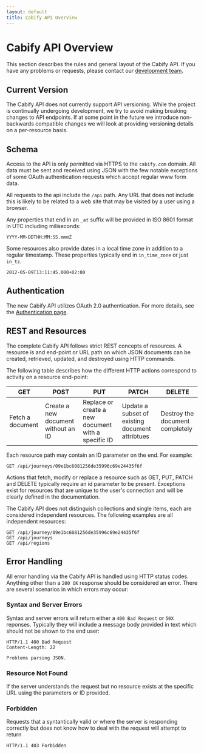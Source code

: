 ```yaml
---
layout: default
title: Cabify API Overview
---
```


# Cabify API Overview

This section describes the rules and general layout of the Cabify API. If you have any problems or requests, please contact our [development team](mailto:dev@cabify.com).

## Current Version

The Cabify API does not currently support API versioning. While the project is continually undergoing development, we try to avoid making breaking changes to API endpoints. If at some point in the future we introduce non-backwards compatible changes we will look at providing versioning details on a per-resource basis.

## Schema

Access to the API is only permitted via HTTPS to the `cabify.com` domain. All data must be sent and received using JSON with the few notable exceptions of some OAuth authentication requests which accept regular www form data.

All requests to the api include the `/api` path. Any URL that does not include this is likely to be related to a web site that may be visited by a user using a browser.

Any properties that end in an `_at` suffix will be provided in ISO 8601 format in UTC including miliseconds:

~~~
YYYY-MM-DDTHH:MM:SS.mmmZ
~~~

Some resources also provide dates in a local time zone in addition to a regular timestamp. These properties typically end in `in_time_zone` or just `in_tz`.

~~~
2012-05-09T13:11:45.000+02:00
~~~

## Authentication

The new Cabify API utilizes OAuth 2.0 authentication. For more details, see the [Authentication page](/authentication).


## REST and Resources

The complete Cabify API follows strict REST concepts of resources. A resource is and end-point or URL path on which JSON documents can be created, retrieved, updated, and destroyed using HTTP commands.

The following table describes how the different HTTP actions correspond to activity on a resource end-point:

<table class="table">
  <thead>
    <tr>
      <th>GET</th>
      <th>POST</th>
      <th>PUT</th>
      <th>PATCH</th>
      <th>DELETE</th>
    </tr>
  </thead>
  <tbody>
    <tr>
      <td>Fetch a document</td>
      <td>Create a new document without an ID</td>
      <td>Replace or create a new document with a specific ID</td>
      <td>Update a subset of existing document attribtues</td>
      <td>Destroy the document completely</td>
    </tr>
  </tbody>
</table>

Each resource path may contain an ID parameter on the end. For example:

~~~
GET /api/journeys/09e1bc6081256de35996c69e24435f6f
~~~

Actions that fetch, modify or replace a resource such as GET, PUT, PATCH and DELETE typically require an id parameter to be present. Exceptions exist for resources that are unique to the user's connection and will be clearly defined in the documentation.

The Cabify API does not distinguish collections and single items, each are considered independent resources. The following examples are all independent resources:

~~~
GET /api/journey/09e1bc6081256de35996c69e24435f6f
GET /api/journeys
GET /api/regions
~~~

## Error Handling

All error handling via the Cabify API is handled using HTTP status codes. Anything other than a `200 OK` response should be considered an error. There are several scenarios in which errors may occur:


### Syntax and Server Errors

Syntax and server errors will return either a `400 Bad Request` or `50X` reponses. Typically they will include a message body provided in text which should not be shown to the end user:

~~~
HTTP/1.1 400 Bad Request
Content-Length: 22

Problems parsing JSON.
~~~

### Resource Not Found

If the server understands the request but no resource exists at the specific URL using the parameters or ID provided.

### Forbidden

Requests that a syntantically valid or where the server is responding correctly but does not know how to deal with the request will attempt to return

~~~
HTTP/1.1 403 Forbidden
~~~ 

